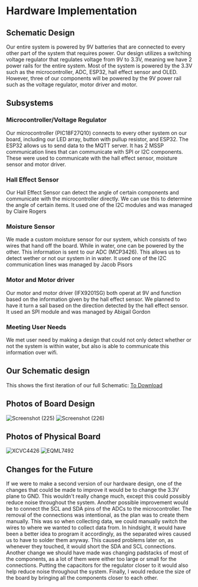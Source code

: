 # Hardware Implementation

## Schematic Design
  Our entire system is powered by 9V batteries that are connected to every other part of the system that requires power. Our design utilizes a switching voltage regulator that regulates voltage from 9V to 3.3V, meaning we have 2 power rails for the entire system. Most of the system is powered by the 3.3V such as the microcontroller, ADC, ESP32, hall effect sensor and OLED. However, three of our components will be powered by the 9V power rail such as the voltage regulator, motor driver and motor.

## Subsystems

### Microcontroller/Voltage Regulator
  Our microcontroller (PIC18F27Q10) connects to every other system on our board, including our LED array, button with pullup resistor, and ESP32. The ESP32 allows us to send data to the MQTT server. It has 2 MSSP communication lines that can communicate with SPI or I2C components. These were used to communicate with the hall effect sensor, moisture sensor and motor driver.
  
### Hall Effect Sensor
  Our Hall Effect Sensor can detect the angle of certain components and communicate with the microcontroller directly. We can use this to determine the angle of certain items. It used one of the I2C modules and was managed by Claire Rogers
  
### Moisture Sensor
  We made a custom moisture sensor for our system, which consists of two wires that hand off the board. While in water, one can be powered by the other. This information is sent to our ADC (MCP3426). This allows us to detect wether or not our system in in water. It used one of the I2C communication lines was managed by Jacob Pisors
  
### Motor and Motor driver
  Our motor and motor driver (IFX9201SG) both operat at 9V and function based on the information given by the hall effect sensor. We planned to have it turn a sail based on the direction detected by the hall effect sensor. It used an SPI module and was managed by Abigail Gordon
  
### Meeting User Needs
  We met user need by making a design that could not only detect whether or not the system is within water, but also is able to communicate this information over wifi.

## Our Schematic design

This shows the first iteration of our full Schematic:
[To Download](https://github.com/EGR314Team206/egr314team206.github.io/blob/main/SystemDesign_Sch.pdf)

## Photos of Board Design
![Screenshot (225)](https://user-images.githubusercontent.com/122958638/235537237-46c90512-1312-446d-a984-f975acc3401e.png)
![Screenshot (226)](https://user-images.githubusercontent.com/122958638/235537241-1025c928-b6d2-43a6-a65f-c604dcdc2c58.png)

## Photos of Physical Board
![XCVC4426](https://user-images.githubusercontent.com/122958638/235541512-b097bbf0-9dbf-4847-9026-c4a55faf9203.JPG)
![EQML7492](https://user-images.githubusercontent.com/122958638/235541517-1c06997d-dd2a-45f1-82e4-c310ea5e2cd5.JPG)

## Changes for the Future

If we were to make a second version of our hardware design, one of the changes that could be made to improve it would be to change the 3.3V plane to GND. This wouldn't really change much, except this could possibly reduce noise throughout the system. Another possible improvement would be to connect the SCL and SDA pins of the ADCs to the microcontroller. The removal of the connections was intentional, as the plan was to create them manually. This was so when collecting data, we could manually switch the wires to where we wanted to collect data from. In hindsight, it would have been a better idea to program it accordingly, as the separated wires caused us to have to solder them anyway. This caused problems later on, as whenever they touched, it would short the SDA and SCL connections. Another change we should have made was changing padstacks of most of the components, as a lot of them were either too large or small for the connections. Putting the capacitors for the regulator closer to it would also help reduce noise throughout the system. Finally, I would reduce the size of the board by bringing all the components closer to each other. 
